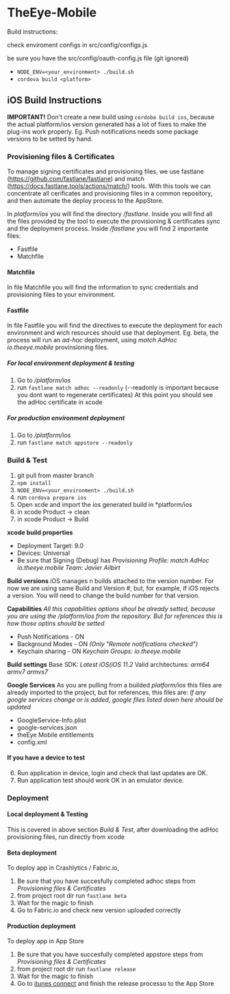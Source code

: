 # TheEye-Mobile

Build instructions:

check enviroment configs in src/config/configs.js

be sure you have the src/config/oauth-config.js file (git ignored)

* `NODE_ENV=<your_environment> ./build.sh`
* `cordova build <platform>`



## iOS Build Instructions

**IMPORTANT!** Don't create a new build using `cordoba build ios`, because the actual platform/ios version generated has a lot of fixes to 
make the plug-ins work properly. Eg. Push notifications needs some package versions to be setted by hand.


### Provisioning files & Certificates
To manage signing certificates and provisioning files, we use fastlane (https://github.com/fastlane/fastlane) and match (https://docs.fastlane.tools/actions/match/) tools. With this tools we can concentrate all cerificates and provisioning files in a common repository, and then automate the deploy process to the AppStore.

In *platform/ios* you will find the directory */fastlane*. Inside you will find all the files provided by the tool to execute the provisioning & certificates sync and the deployment process.
Inside */fastlane* you will find 2 importante files:
+ Fastfile
+ Matchfile

#### Matchfile
In file Matchfile you will find the information to sync credentials and provisioning files to your environment.


#### Fastfile
In file Fastfile you will find the directives to execute the deployment for each environment and wich resources should use that deployment.
Eg. beta, the process will run an *ad-hoc* deployment, using  *match AdHoc io.theeye.mobile* provinsioning files.


##### For local environment deployment & testing
1. Go to */platform/ios*
2. run `fastlane match adhoc --readonly` (--readonly is important because you dont want to regenerate certificates)
At this point you should see the adHoc certificate in xcode 

##### For production environment deployment
1. Go to */platform/ios*
2. run `fastlane match appstore --readonly`


### Build & Test

1. git pull from master branch
2. `npm install`
3. `NODE_ENV=<your_environment> ./build.sh`
4. run `cordova prepare ios`
5. Open xcde and import the ios generated build in *platform/ios
6. in xcode Product -> clean
7. in xcode Product -> Build


**xcode build properties** 
+ Deployment Target: 9.0
+ Devices: Universal
+ Be sure that Signing (Debug) has *Provisioning Profile: match AdHoc io.theeye.mobile* *Team: Javier Ailbirt* 

**Build versions**
iOS manages n builds attached to the version number. For now we are using same Build and Version #, but, for example, if iOS rejects a version. You will need to change the build number for that version.

**Capabilities**
*All this capabilities options shoul be already setted, because you are using the /platform/ios from the repository. But for references this is how those optins should be setted*

+ Push Notifications - ON
+ Background Modes - ON *(Only "Remote notifications checked")*
+ Keychain sharing - ON *Keychain Groups: io.theeye.mobile*

**Build settings**
Base SDK: *Latest iOS(iOS 11.2*
Valid architectures: *arm64 armv7 armvs7*


**Google Services**
As you are pulling from a builded *platform/ios* this files are already imported to the project, but for references, this files are:
*If any google services change or is added, google files listed down here should be updated*
+ GoogleService-Info.plist
+ google-services.json
+ theEye Mobile entitlements
+ config.xml


#### If you have a device to test
6. Run application in device, login and check that last updates are OK.
7. Run application test should work OK in an emulator device.


### Deployment

#### Local deployment & Testing
This is covered in above section *Build & Test*, after downloading the adHoc provisioning files, run directly from xcode

#### Beta deployment
To deploy app in Crashlytics / Fabric.io,

1. Be sure that you have succesfully completed adhoc steps from *Provisioning files & Certificates*
2. from project root dir run `fastlane beta`
3. Wait for the magic to finish
4. Go to Fabric.io and check new version uploaded correctly


#### Production deployment
To deploy app in App Store

1. Be sure that you have succesfully completed appstore steps from *Provisioning files & Certificates*
2. from project root dir run `fastlane release`
3. Wait for the magic to finish
5. Go to [itunes connect](https://itunesconnect.apple.com/) and finish the release processo to the App Store 









